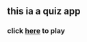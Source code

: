 ## this ia a quiz app
### click <a href=" https://taofikatpurity01.github.io/quiz-app/"> here</a> to play